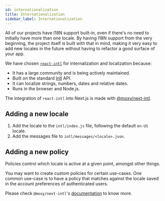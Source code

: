 ```yaml
---
id: internationalization
title: Internationalization
sidebar_label: Internationalization
---
```


All of our projects have I18N support built-in, even if there's no need to initially have more than one locale. By having I18N support from the very beginning, the project itself is built with that in mind, making it very easy to add new locales in the future without having to refactor a good surface of your app.

We have chosen [`react-intl`](https://github.com/formatjs/react-intl/) for internalization and localization because:

- It has a large community and is being actively maintained.
- Built on the standard [Intl](https://developer.mozilla.org/en-US/docs/Web/JavaScript/Reference/Global_Objects/Intl) API.
- It can localize strings, numbers, dates and relative dates.
- Runs in the browser and Node.js.

The integration of `react-intl` into Next.js is made with [@moxy/next-intl](https://github.com/moxystudio/next-intl).

## Adding a new locale

1. Add the locale to the `intl/index.js` file, following the default `en-US` locale.
2. Add the messages file to `intl/messages/<locale>.json`.

## Adding a new policy

Policies control which locale is active at a given point, amongst other things.

You may want to create custom policies for certain use-cases. One common use-case is to have a policy that matches against the locale saved in the account preferences of authenticated users.

Please check `@moxy/next-intl`'s [documentation](https://github.com/moxystudio/next-intl#custom-policies) to know more.
